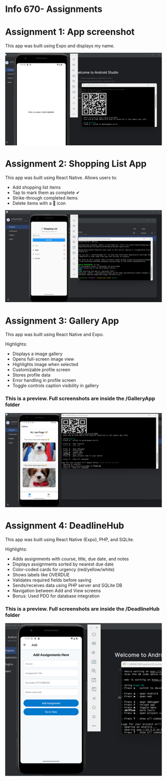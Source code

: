 # Info 670- Assignments

# Assignment 1: App screenshot
This app was built using Expo and displays my name.

![App1 Screenshot](./FirstApp/screenshot1.png)

# Assignment 2: Shopping List App
This app was built using React Native.
Allows users to:
- Add shopping list items
- Tap to mark them as complete ✔
- Strike-through completed items
- Delete items with a 🚫 icon

![App2 Screenshot](./ShoppingListApp/screenshot2.jpg)

# Assignment 3: Gallery App
This app was built using React Native and Expo.

Highlights:
- Displays a image gallery
- Opens full-screen image view
- Highlights image when selected
- Customizable profile screen
- Stores profile data
- Error handling in profile screen
- Toggle controls caption visibility in gallery

### This is a preview. Full screenshots are inside the /GalleryApp folder

![App 3 Screenshot](./GalleryApp/screenshot1.jpg)

# Assignment 4: DeadlineHub
This app was built using React Native (Expo), PHP, and SQLite.

Highlights:
- Adds assignments with course, title, due date, and notes
- Displays assignments sorted by nearest due date
- Color-coded cards for urgency (red/yellow/white)
- Shows labels like OVERDUE
- Validates required fields before saving
- Sends/receives data using PHP server and SQLite DB
- Navigation between Add and View screens
- Bonus: Used PDO for database integration

### This is a preview. Full screenshots are inside the /DeadlineHub folder
![App 4 Screenshot](./DeadlineHub/screenshot1.png)
